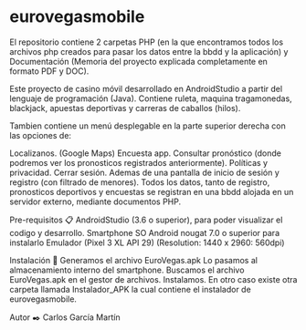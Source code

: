 # eurovegasmobile
El repositorio contiene 2 carpetas PHP (en la que encontramos todos los archivos php creados para pasar los datos entre la bbdd y la aplicación) y Documentación (Memoria del proyecto explicada completamente en formato PDF y DOC). 

Este proyecto de casino móvil desarrollado en AndroidStudio a partir del lenguaje de programación (Java). Contiene ruleta, maquina tragamonedas, blackjack, apuestas deportivas y carreras de caballos (hilos). 

Tambien contiene un menú desplegable en la parte superior derecha con las opciones de:

Localizanos. (Google Maps)
Encuesta app.
Consultar pronóstico (donde podremos ver los pronosticos registrados anteriormente).
Políticas y privacidad.
Cerrar sesión.
Ademas de una pantalla de inicio de sesión y registro (con filtrado de menores). Todos los datos, tanto de registro, pronosticos deportivos y encuestas se registran en una bbdd alojada en un servidor externo, mediante documentos PHP.

Pre-requisitos 📋
AndroidStudio (3.6 o superior), para poder visualizar el codigo y desarrollo.
Smartphone SO Android nougat 7.0 o superior para instalarlo
Emulador (Pixel 3 XL API 29) (Resolution: 1440 x 2960: 560dpi)

Instalación 🔧
Generamos el archivo EuroVegas.apk
Lo pasamos al almacenamiento interno del smartphone.
Buscamos el archivo EuroVegas.apk en el gestor de archivos.
Instalamos.
En otro caso existe otra carpeta llamada Instalador_APK la cual contiene el instalador de eurovegasmobile.

Autor ✒️
Carlos García Martín
